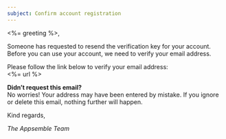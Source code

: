 ```yaml
---
subject: Confirm account registration
---
```


<%= greeting %>,

Someone has requested to resend the verification key for your account.  
Before you can use your account, we need to verify your email address.

Please follow the link below to verify your email address:  
<%= url %>

**Didn’t request this email?**  
No worries! Your address may have been entered by mistake. If you ignore or delete this email,
nothing further will happen.

Kind regards,

_The Appsemble Team_
